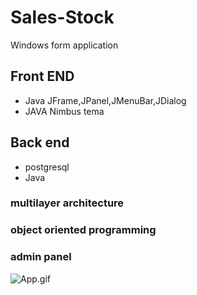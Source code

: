 # Sales-Stock

Windows form application  
## Front END
  - Java JFrame,JPanel,JMenuBar,JDialog 
  - JAVA  Nimbus tema
 
  
## Back end
  - postgresql
  - Java

### multilayer architecture 
### object oriented programming
### admin panel
	
  
  ![App.gif](https://github.com/cngzltrk/Sales-Stock/blob/master/Gif/satisStokProject.gif)